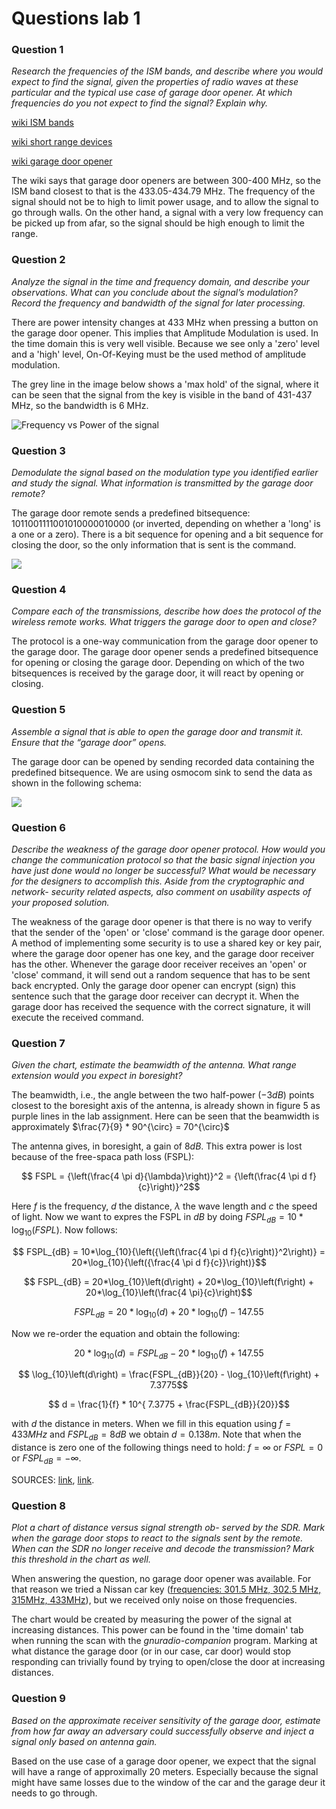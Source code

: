<script type="text/javascript" src="http://cdn.mathjax.org/mathjax/latest/MathJax.js?config=default"></script>

# Questions lab 1

### Question 1 
*Research the frequencies of the ISM bands, and describe where you would expect
to find the signal, given the properties of radio waves at these particular and 
the typical use case of garage door opener. At which frequencies do you not 
expect to find the signal? Explain why.*

[wiki ISM bands](https://en.wikipedia.org/wiki/ISM_band)

[wiki short range devices](https://en.wikipedia.org/wiki/Short_Range_Devices)

[wiki garage door opener](https://en.wikipedia.org/wiki/Garage_door_opener)

The wiki says that garage door openers are between 300-400 MHz, so the ISM band
closest to that is the 433.05-434.79 MHz. The frequency of the signal should
not be to high to limit power usage, and to allow the signal to go through
walls. On the other hand, a signal with a very low frequency can be picked up
from afar, so the signal should be high enough to limit the range.


### Question 2
*Analyze the signal in the time and frequency domain, and describe your 
observations. What can you conclude about the signal’s modulation? Record the 
frequency and bandwidth of the signal for later processing.*

There are power intensity changes at 433 MHz when pressing a button on the 
garage door opener. This implies that Amplitude Modulation is used. In the 
time domain this is very well visible. Because we see only a 'zero' level and 
a 'high' level, On-Of-Keying must be the used method of amplitude modulation. 

The grey line in the image below shows a 'max hold' of the signal, where it 
can be seen that the signal from the key is visible in the band of 431-437 MHz,
so the bandwidth is 6 MHz.

![Frequency vs Power of the signal](./freq_vs_power.jpg)

### Question 3 
*Demodulate the signal based on the modulation type
you identified earlier and study the signal. What information is
transmitted by the garage door remote?*

The garage door remote sends a predefined bitsequence: 
1011001111001010000010000 (or inverted, depending on whether a 'long' is a one 
or a zero). 
There is a bit sequence for opening and a bit sequence for closing the door, so
the only information that is sent is the command.

![](./signal1.png)

### Question 4 
*Compare each of the transmissions, describe how
does the protocol of the wireless remote works. What triggers the
garage door to open and close?*

The protocol is a one-way communication from the garage door opener to the 
garage door.
The garage door opener sends a predefined bitsequence for opening or closing 
the garage door. Depending on which of the two bitsequences is received by 
the garage door, it will react by opening or closing.


### Question 5 
*Assemble a signal that is able to open the garage
door and transmit it. Ensure that the “garage door” opens.*

The garage door can be opened by sending recorded data containing the predefined 
bitsequence. We are using osmocom sink to send the data as shown in the following 
schema:

![](./schema1.png)

### Question 6
*Describe the weakness of the garage door opener
protocol. How would you change the communication protocol
so that the basic signal injection you have just done would no
longer be successful? What would be necessary for the designers
to accomplish this. Aside from the cryptographic and network-
security related aspects, also comment on usability aspects of
your proposed solution.*

The weakness of the garage door opener is that there is no way to verify that
the sender of the 'open' or 'close' command is the garage door opener.
A method of implementing some security is to use a shared key or key pair, 
where the garage door opener has one key, and the garage door receiver has the 
other. 
Whenever the garage door receiver receives an 'open' or 'close' command, it will
send out a random sequence that has to be sent back encrypted. Only the garage
door opener can encrypt (sign) this sentence such that the garage door receiver 
can decrypt it. When the garage door has received the sequence with the correct
signature, it will execute the received command.

### Question 7 
*Given the chart, estimate the beamwidth of the antenna. What range extension 
would you expect in boresight?*

The beamwidth, i.e., the angle between the two half-power ($-3dB$) points closest to the boresight axis of the antenna, is already shown in figure 5 as purple lines in the lab assignment. Here can be seen that the beamwidth is approximately $\frac{7}{9} * 90^{\circ} = 70^{\circ}$ 

The antenna gives, in boresight, a gain of $8dB$. This extra power is lost because of the free-spaca path loss (FSPL):

$$ FSPL = {\left(\frac{4 \pi d}{\lambda}\right)}^2 = {\left(\frac{4 \pi d f}{c}\right)}^2$$

Here $f$ is the frequency, $d$ the distance, $\lambda$ the wave length and $c$ the speed of light. Now we want to expres the FSPL in $dB$ by doing $FSPL_{dB} = 10*\log_{10}{(FSPL)}$. Now follows:

$$ FSPL_{dB} = 10*\log_{10}{\left({\left(\frac{4 \pi d f}{c}\right)}^2\right)} = 20*\log_{10}{\left({\frac{4 \pi d f}{c}}\right)}$$

$$ FSPL_{dB} = 20*\log_{10}\left(d\right) + 20*\log_{10}\left(f\right) + 20*\log_{10}\left(\frac{4 \pi}{c}\right)$$

$$ FSPL_{dB} = 20*\log_{10}\left(d\right) + 20*\log_{10}\left(f\right) - 147.55$$

Now we re-order the equation and obtain the following:

$$ 20*\log_{10}\left(d\right) = FSPL_{dB} -  20*\log_{10}\left(f\right) + 147.55$$

$$ \log_{10}\left(d\right) = \frac{FSPL_{dB}}{20} - \log_{10}\left(f\right) + 7.3775$$

$$ d = \frac{1}{f} * 10^{ 7.3775 + \frac{FSPL_{dB}}{20}}$$

with $d$ the distance in meters. When we fill in this equation using $f=433 MHz$ and $FSPL_{dB}=8 dB$ we obtain $d = 0.138m$. Note that when the distance is zero one of the following things need to hold: $f = \infty$ or $FSPL = 0$ or $FSPL_{dB} = -\infty$.

SOURCES: [link](https://en.wikipedia.org/wiki/Free-space_path_loss), [link](https://en.wikipedia.org/wiki/Beamwidth).

### Question 8
*Plot a chart of distance versus signal strength ob-
served by the SDR. Mark when the garage door stops to react
to the signals sent by the remote. When can the SDR no longer
receive and decode the transmission? Mark this threshold in the
chart as well.*

When answering the question, no garage door opener was available. 
For that reason we tried a Nissan car key ([frequencies: 301.5 MHz, 
302.5 MHz, 315MHz, 433MHz](http://www.sigidwiki.com/wiki/Nissan_Car_Key)),
but we received only noise on those frequencies. 

The chart would be created by measuring the power of the signal at increasing
distances. This power can be found in the 'time domain' tab when running the 
scan with the *gnuradio-companion* program.
Marking at what distance the garage door (or in our case, car door) would stop
responding can trivially found by trying to open/close the door at increasing
distances.

### Question 9 
*Based on the approximate receiver sensitivity of the
garage door, estimate from how far away an adversary could
successfully observe and inject a signal only based on antenna
gain.*

Based on the use case of a garage door opener, we expect that the signal will have a range of approximally 20 meters. Especially because the signal might have same losses due to the window of the car and the garage deur it needs to go through.
